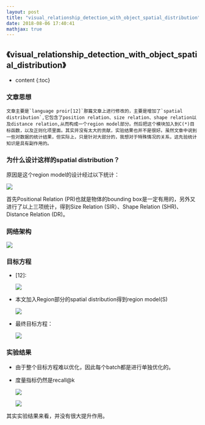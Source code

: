 ```yaml
---
layout: post
title: "visual_relationship_detection_with_object_spatial_distribution"
date: 2018-08-06 17:40:41
mathjax: true
---
```



## 《visual_relationship_detection_with_object_spatial_distribution》

* content
{:toc}
### 文章思想

	文章主要是`language proir[12]`那篇文章上进行修改的，主要是增加了`spatial distribution`,它包含了position relation、size relation、shape relation以及distance relation,从而构成一个region model部分。然后把这个模块加入到C(*)目标函数，以及正则化项里面。其实并没有太大的贡献，实验结果也并不是很好。虽然文章中说到一些对数据的统计结果，但实际上，只是针对大部分的，我想对于特殊情况的关系，这先验统计知识是具有副作用的。



### 为什么设计这样的spatial distribution？

原因是这个region model的设计经过以下统计：

![](https://ws1.sinaimg.cn/large/005IsqTWly1fu104p7p01j30te09rq4m.jpg)

首先Positional Relation (PR)也就是物体的bounding box是一定有用的，另外又进行了以上三项统计，得到Size Relation (SIR）、Shape Relation (SHR)、Distance Relation (DR)。

### 网络架构

![](https://ws1.sinaimg.cn/large/005IsqTWly1fu10568a7fj30t40fq102.jpg)

### 目标方程

- [12]:

  ![](https://ws1.sinaimg.cn/large/005IsqTWly1fu1066qrnyj30dw04c0tg.jpg)

- 本文加入Region部分的spatial distribution得到region model(S)

  ![](https://ws1.sinaimg.cn/large/005IsqTWly1fu106j9241j30er01zdfw.jpg)

- 最终目标方程：

  ![](https://ws1.sinaimg.cn/large/005IsqTWly1fu106vqqogj30ei07xdgt.jpg)



### 实验结果 

- 由于整个目标方程难以优化，因此每个batch都是进行单独优化的。

- 度量指标仍然是recall@k

  ![](https://ws1.sinaimg.cn/large/005IsqTWly1fu10767rc8j30er07gab4.jpg)

  ![](https://ws1.sinaimg.cn/large/005IsqTWly1fu107ml705j30u807fmz9.jpg)

其实实验结果来看，并没有很大提升作用。